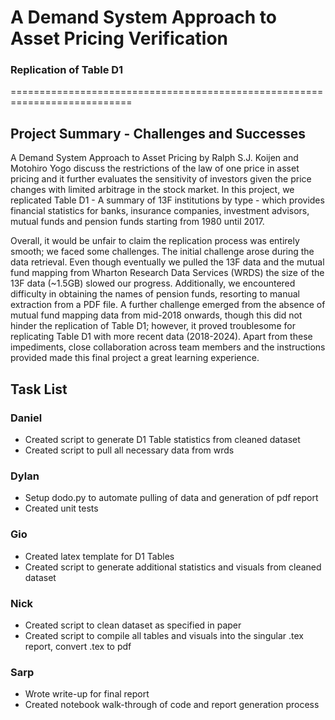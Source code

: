 # A Demand System Approach to Asset Pricing Verification 
### Replication of Table D1 
===========================================================================
## Project Summary - Challenges and Successes

A Demand System Approach to Asset Pricing by Ralph S.J. Koijen and Motohiro Yogo discuss the restrictions of the law of one price in asset pricing and it further evaluates the sensitivity of investors given the price changes with limited arbitrage in the stock market. In this project, we replicated Table D1 - A summary of 13F institutions by type - which provides financial statistics for banks, insurance companies, investment advisors, mutual funds and pension funds starting from 1980 until 2017.

Overall, it would be unfair to claim the replication process was entirely smooth; we faced some challenges. The initial challenge arose during the data retrieval. Even though eventually we pulled the 13F data and the mutual fund mapping from Wharton Research Data Services (WRDS) the size of the 13F data (~1.5GB) slowed our progress. Additionally, we encountered difficulty in obtaining the names of pension funds, resorting to manual extraction from a PDF file. A further challenge emerged from the absence of mutual fund mapping data from mid-2018 onwards, though this did not hinder the replication of Table D1; however, it proved troublesome for replicating Table D1 with more recent data (2018-2024). Apart from these impediments, close collaboration across team members and the instructions provided made this final project a great learning experience.

## Task List
### Daniel
- Created script to generate D1 Table statistics from cleaned dataset
- Created script to pull all necessary data from wrds
### Dylan
- Setup dodo.py to automate pulling of data and generation of pdf report
- Created unit tests
### Gio
- Created latex template for D1 Tables
- Created script to generate additional statistics and visuals from cleaned dataset
### Nick
- Created script to clean dataset as specified in paper
- Created script to compile all tables and visuals into the singular .tex report, convert .tex to pdf
### Sarp
- Wrote write-up for final report
- Created notebook walk-through of code and report generation process
